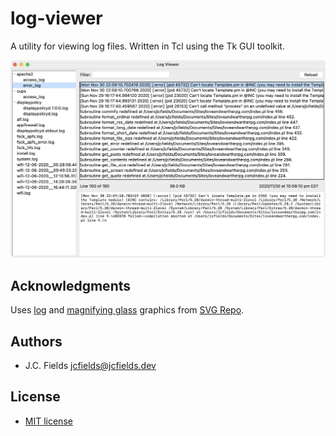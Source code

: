 # log-viewer

A utility for viewing log files. Written in Tcl using the Tk GUI toolkit.

![Log Viewer](screenshot.png)

## Acknowledgments

Uses [log](https://www.svgrepo.com/svg/130988/log) and [magnifying glass](https://www.svgrepo.com/svg/57025/magnifying-glass) graphics from [SVG Repo](https://www.svgrepo.com/).

## Authors

- J.C. Fields <jcfields@jcfields.dev>

## License

- [MIT license](https://opensource.org/licenses/mit-license.php)
